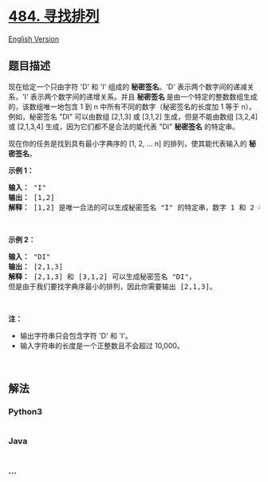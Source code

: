 # [484. 寻找排列](https://leetcode-cn.com/problems/find-permutation)

[English Version](/solution/0400-0499/0484.Find%20Permutation/README_EN.md)

## 题目描述

<!-- 这里写题目描述 -->
<p>现在给定一个只由字符 'D' 和 'I' 组成的 <strong>秘密签名</strong>。'D' 表示两个数字间的递减关系，'I' 表示两个数字间的递增关系。并且 <strong>秘密签名 </strong>是由一个特定的整数数组生成的，该数组唯一地包含 1 到 n 中所有不同的数字（秘密签名的长度加 1 等于 n）。例如，秘密签名 "DI" 可以由数组 [2,1,3] 或 [3,1,2] 生成，但是不能由数组 [3,2,4] 或 [2,1,3,4] 生成，因为它们都不是合法的能代表 "DI" <strong>秘密签名</strong> 的特定串。</p>

<p>现在你的任务是找到具有最小字典序的 [1, 2, ... n] 的排列，使其能代表输入的 <strong>秘密签名</strong>。</p>

<p><strong>示例 1：</strong></p>

<pre><strong>输入：</strong> "I"
<strong>输出：</strong> [1,2]
<strong>解释：</strong> [1,2] 是唯一合法的可以生成秘密签名 "I" 的特定串，数字 1 和 2 构成递增关系。
</pre>

<p> </p>

<p><strong>示例 2：</strong></p>

<pre><strong>输入：</strong> "DI"
<strong>输出：</strong> [2,1,3]
<strong>解释：</strong> [2,1,3] 和 [3,1,2] 可以生成秘密签名 "DI"，
但是由于我们要找字典序最小的排列，因此你需要输出 [2,1,3]。
</pre>

<p> </p>

<p><strong>注：</strong></p>

<ul>
	<li>输出字符串只会包含字符 'D' 和 'I'。</li>
	<li>输入字符串的长度是一个正整数且不会超过 10,000。</li>
</ul>

<p> </p>

## 解法

<!-- 这里可写通用的实现逻辑 -->

<!-- tabs:start -->

### **Python3**

<!-- 这里可写当前语言的特殊实现逻辑 -->

```python

```

### **Java**

<!-- 这里可写当前语言的特殊实现逻辑 -->

```java

```

### **...**

```

```

<!-- tabs:end -->
